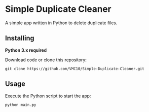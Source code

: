 # Simple Duplicate Cleaner
A simple app written in Python to delete duplicate files. 

## Installing
**Python 3.x required**  
  
Download code or clone this repository:
```
git clone https://github.com/VMC10/Simple-Duplicate-Cleaner.git
```
## Usage
Execute the Python script to start the app:
```
python main.py
```
